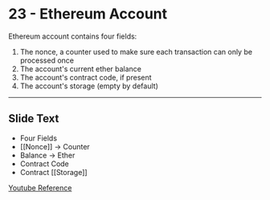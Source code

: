 # 23 - Ethereum Account

Ethereum account contains four fields:
1.  The nonce, a counter used to make sure each transaction can only be processed once
2.  The account's current ether balance
3.  The account's contract code, if present
4.  The account's storage (empty by default)

---
## Slide Text
- Four Fields
- [[Nonce]] -> Counter
- Balance -> Ether
- Contract Code
- Contract [[Storage]]

[Youtube Reference](https://youtu.be/zIeBfuXxuWs?t=124)
